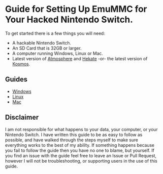 # Guide for Setting Up EmuMMC for Your Hacked Nintendo Switch.

To get started there is a few things you will need:

* A hackable Nintendo Switch.
* An SD Card that is 32GB or larger.
* A computer running Windows, Linux or Mac.
* Latest version of [Atmosphere](https://github.com/Atmosphere-NX/Atmosphere/releases/latest) and [Hekate](https://github.com/CTCaer/hekate/releases/latest) -or- the latest version of [Kosmos](https://github.com/AtlasNX/Kosmos/releases/latest).

## Guides

* [Windows](windows/README.md)
* [Linux](linux/README.md)
* [Mac](mac/README.md)

## Disclaimer

I am not responsible for what happens to your data, your computer, or your Nintendo Switch. I have written this guide to be as easy to follow as possible, and have walked through the steps myself to make sure everything works to the best of my ability. If something happens because you fail to follow the guide then you have no one to blame, but yourself. If you find an issue with the guide feel free to leave an Issue or Pull Request, however I will not be troubleshooting, or supporting users in the use of this guide.